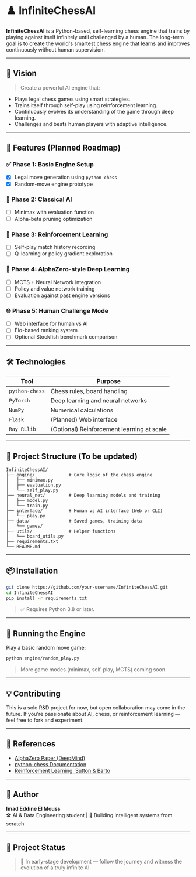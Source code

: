 # ♟️ InfiniteChessAI

**InfiniteChessAI** is a Python-based, self-learning chess engine that trains by playing against itself infinitely until challenged by a human. The long-term goal is to create the world's smartest chess engine that learns and improves continuously without human supervision.

---

## 🚀 Vision

> Create a powerful AI engine that:
- Plays legal chess games using smart strategies.
- Trains itself through self-play using reinforcement learning.
- Continuously evolves its understanding of the game through deep learning.
- Challenges and beats human players with adaptive intelligence.

---

## 📌 Features (Planned Roadmap)

### ✅ Phase 1: Basic Engine Setup
- [x] Legal move generation using `python-chess`
- [x] Random-move engine prototype

### 🔄 Phase 2: Classical AI
- [ ] Minimax with evaluation function
- [ ] Alpha-beta pruning optimization

### 🧠 Phase 3: Reinforcement Learning
- [ ] Self-play match history recording
- [ ] Q-learning or policy gradient exploration

### 🔁 Phase 4: AlphaZero-style Deep Learning
- [ ] MCTS + Neural Network integration
- [ ] Policy and value network training
- [ ] Evaluation against past engine versions

### 🌐 Phase 5: Human Challenge Mode
- [ ] Web interface for human vs AI
- [ ] Elo-based ranking system
- [ ] Optional Stockfish benchmark comparison

---

## 🛠️ Technologies

| Tool          | Purpose                             |
|---------------|-------------------------------------|
| `python-chess`| Chess rules, board handling         |
| `PyTorch`     | Deep learning and neural networks   |
| `NumPy`       | Numerical calculations              |
| `Flask`       | (Planned) Web interface             |
| `Ray RLlib`   | (Optional) Reinforcement learning at scale |

---

## 📂 Project Structure (To be updated)

```
InfiniteChessAI/
├── engine/             # Core logic of the chess engine
│   ├── minimax.py
│   ├── evaluation.py
│   └── self_play.py
├── neural_net/         # Deep learning models and training
│   ├── model.py
│   └── train.py
├── interface/          # Human vs AI interface (Web or CLI)
│   └── play.py
├── data/               # Saved games, training data
│   └── games/
├── utils/              # Helper functions
│   └── board_utils.py
├── requirements.txt
└── README.md
```

---

## 📦 Installation

```bash
git clone https://github.com/your-username/InfiniteChessAI.git
cd InfiniteChessAI
pip install -r requirements.txt
```

> ✅ Requires Python 3.8 or later.

---

## 🧪 Running the Engine

Play a basic random move game:
```bash
python engine/random_play.py
```

> More game modes (minimax, self-play, MCTS) coming soon.

---

## 💡 Contributing

This is a solo R&D project for now, but open collaboration may come in the future. If you're passionate about AI, chess, or reinforcement learning — feel free to fork and experiment.

---

## 📖 References

- [AlphaZero Paper (DeepMind)]([https://deepmind.com/research/highlighted-research/alphazero](https://deepmind.google/discover/blog/alphazero-shedding-new-light-on-chess-shogi-and-go/))
- [python-chess Documentation](https://python-chess.readthedocs.io/en/latest/)
- [Reinforcement Learning: Sutton & Barto](http://incompleteideas.net/book/RLbook2020.pdf)

---

## 🧠 Author

**Imad Eddine El Mouss**  
🛠️ AI & Data Engineering student | 💭 Building intelligent systems from scratch

---

## 📅 Project Status

> 🚧 In early-stage development — follow the journey and witness the evolution of a truly infinite AI.
